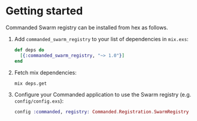 # Getting started

Commanded Swarm registry can be installed from hex as follows.

1. Add `commanded_swarm_registry` to your list of dependencies in `mix.exs`:

    ```elixir
    def deps do
      [{:commanded_swarm_registry, "~> 1.0"}]
    end
    ```

2. Fetch mix dependencies:

    ```console
    mix deps.get
    ```

3. Configure your Commanded application to use the Swarm registry (e.g. `config/config.exs`):

    ```elixir
    config :commanded, registry: Commanded.Registration.SwarmRegistry
    ```
